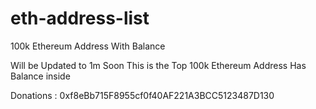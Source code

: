 # eth-address-list
100k Ethereum Address With Balance

Will be Updated to 1m Soon 
This is the Top 100k Ethereum Address Has Balance inside 

Donations : 0xf8eBb715F8955cf0f40AF221A3BCC5123487D130 
